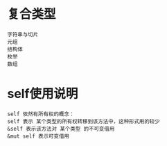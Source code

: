 # 复合类型
    
    字符串与切片
    元组
    结构体
    枚举
    数组

# self使用说明

    self 依然有所有权的概念：
    self 表示 某个类型的所有权转移到该方法中，这种形式用的较少
    &self 表示该方法对 某个类型 的不可变借用
    &mut self 表示可变借用
